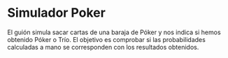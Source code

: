 # Simulador Poker
El guión simula sacar cartas de una baraja de Póker y nos indica si hemos obtenido Póker o Trío.
El objetivo es comprobar si las probabilidades calculadas a mano se corresponden con los resultados obtenidos.

